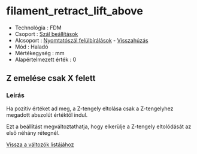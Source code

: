 # filament\_retract\_lift\_above

* Technológia : FDM
* Csoport : [Szál beállítások](../filament_settings/filament_settings.md)
* Alcsoport : [Nyomtatószál felülbírálások](filament_retract_lift_above.md) - [Visszahúzás](../filament_settings/filament_settings.md#rétraction)
* Mód : Haladó
* Mértékegység : mm
* Alapértelmezett érték : 0

## Z emelése csak X felett

### Leírás

Ha pozitív értéket ad meg, a Z-tengely eltolása csak a Z-tengelyhez megadott abszolút értéktől indul.

Ezt a beállítást megváltoztathatja, hogy elkerülje a Z-tengely eltolódását az első néhány rétegnél.

[Vissza a változók listájához](/)

